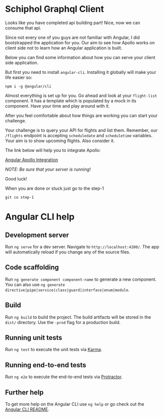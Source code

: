 # Schiphol Graphql Client

Looks like you have completed api building part! Nice, now we can
consume that api.

Since not every one of you guys are not familiar with Angular, I did bootstrapped
the application for you. Our aim to see how Apollo works on client side not to learn
how an Angular application is built.

Below you can find some information about how you can serve your client side
application.

But first you need to install `angular-cli`. Installing it globally will make your life
easier so:

`npm i -g @angular/cli`

Almost everything is set up for you. Go ahead and look at your `flight-list` component.
It has a template which is populated by a mock in its component. Have your time and 
play around with it.

After you feel comfortable about how things are working you can start your challenge.

Your challenge is to query your API for flights and list them. Remember, our `/flights`
endpoint is accepting `scheduledate` and `scheduletime` variables. Your aim is to
show upcoming flights. Also consider it.

The link below will help you to integrate Apollo:

[Angular Apollo Integration](https://www.apollographql.com/docs/angular/basics/setup.html#gql)

*NOTE: Be sure that your server is running!*

Good luck!

When you are done or stuck just go to the step-1

`git co step-1`

# Angular CLI help
## Development server

Run `ng serve` for a dev server. Navigate to `http://localhost:4200/`. The app will automatically reload if you change any of the source files.

## Code scaffolding

Run `ng generate component component-name` to generate a new component. You can also use `ng generate directive|pipe|service|class|guard|interface|enum|module`.

## Build

Run `ng build` to build the project. The build artifacts will be stored in the `dist/` directory. Use the `-prod` flag for a production build.

## Running unit tests

Run `ng test` to execute the unit tests via [Karma](https://karma-runner.github.io).

## Running end-to-end tests

Run `ng e2e` to execute the end-to-end tests via [Protractor](http://www.protractortest.org/).

## Further help

To get more help on the Angular CLI use `ng help` or go check out the [Angular CLI README](https://github.com/angular/angular-cli/blob/master/README.md).

